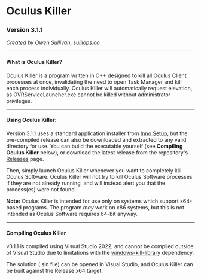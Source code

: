 # Oculus Killer

### Version 3.1.1

*Created by Owen Sullivan, [sulliops.co](https://sulliops.co)*

----

#### What is Oculus Killer?

Oculus Killer is a program written in C++ designed to kill all Oculus Client processes at once, invalidating the need to open Task Manager and kill each process individually. Oculus Killer will automatically request elevation, as OVRServiceLauncher.exe cannot be killed without administrator privileges.

----

#### Using Oculus Killer:

Version 3.1.1 uses a standard application installer from [Inno Setup](https://jrsoftware.org/isinfo.php), but the pre-compiled release can also be downloaded and extracted to any valid directory for use. You can build the executable yourself (see **Compiling Oculus Killer** below), or download the latest release from the repository's [Releases](https://github.com/sulliops/OculusKiller/releases) page.

Then, simply launch Oculus Killer whenever you want to completely kill Oculus Software. Oculus Killer will not try to kill Oculus Software processes if they are not already running, and will instead alert you that the process(es) were not found.

**Note:** Oculus Killer is intended for use only on systems which support x64-based programs. The program *may* work on x86 systems, but this is not intended as Oculus Software requires 64-bit anyway.

----

#### Compiling Oculus Killer

v3.1.1 is compiled using Visual Studio 2022, and cannot be compiled outside of Visual Studio due to limitations with the [windows-kill-library](https://github.com/ElyDotDev/windows-kill/tree/master/windows-kill-library) dependency.

The solution (.sln file) can be opened in Visual Studio, and Oculus Killer can be built against the Release x64 target.
